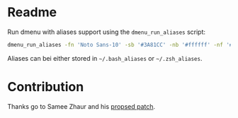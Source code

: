 # Readme
Run dmenu with aliases support using the `dmenu_run_aliases` script:

```bash
dmenu_run_aliases -fn 'Noto Sans-10' -sb '#3A81CC' -nb '#ffffff' -nf '#000000'
```
Aliases can bei either stored in `~/.bash_aliases` or `~/.zsh_aliases`.

# Contribution
Thanks go to Samee Zhaur and his [propsed patch](https://groups.google.com/forum/#!topic/wmii/Mvv5i2CPo7A).